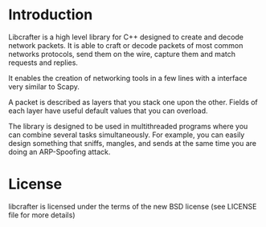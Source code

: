 # Introduction

Libcrafter is a high level library for C++ designed to create and decode network 
packets. It is able to craft or decode packets of most common networks protocols, 
send them on the wire, capture them and match requests and replies.

It enables the creation of networking tools in a few lines with a interface 
very similar to Scapy. 

A packet is  described as layers that you stack one upon the other. Fields of 
each layer have useful default values that you can overload.

The library is designed to be used in multithreaded programs where you can 
combine several tasks simultaneously. For example, you can easily design 
something that sniffs, mangles, and sends at the same time you are doing 
an ARP-Spoofing attack.

# License 

libcrafter is licensed under the terms of the new BSD license (see LICENSE file 
for more details)
